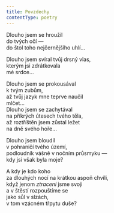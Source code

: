 ```yaml
---
title: Povzdechy
contentType: poetry
---
```


<section>

Dlouho jsem se hroužil  
do tvých očí —  
do štol toho nejčernějšího uhlí…

</section>

<section>

Dlouho jsem svíral tvůj drsný vlas,  
kterým jsi zdrátkovala  
mé srdce…

</section>

<section>

Dlouho jsem se prokousával  
k tvým zubům,  
až tvůj jazyk mne teprve naučil  
mlčet…  
Dlouho jsem se zachytával  
na příkrých útesech tvého těla,  
až roztříštěn jsem zůstal ležet  
na dně svého hoře…

</section>

<section>

Dlouho jsem bloudil  
v pohraničí tvého území,  
podloudník vášně v nočním průsmyku —  
kdy jsi však byla moje?

</section>

<section>

A kdy je kdo koho  
za dlouhých nocí na krátkou aspoň chvíli,  
když jenom _ztraceni_ jsme svoji  
a v štěstí rozpouštíme se  
jako sůl v slzách,  
v tom vzácném třpytu duše?

</section>
